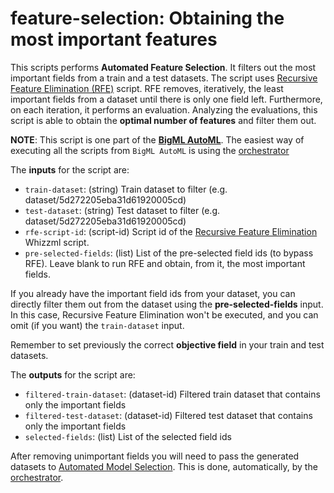# feature-selection: Obtaining the most important features

This scripts performs **Automated Feature Selection**. It filters out
the most important fields from a train and a test datasets. The script
uses [Recursive Feature Elimination
(RFE)](../../recursive-feature-elimination) script. RFE removes,
iteratively, the least important fields from a dataset until there is
only one field left. Furthermore, on each iteration, it performs an
evaluation. Analyzing the evaluations, this script is able to obtain
the **optimal number of features** and filter them out.

**NOTE**: This script is one part of the [**BigML
AutoML**](../readme.md). The easiest way of executing all the scripts
from `BigML AutoML` is using the
[orchestrator](../automl-orchestrator/readme.md)


The **inputs** for the script are:

* `train-dataset`: (string) Train dataset to filter (e.g. dataset/5d272205eba31d61920005cd)
* `test-dataset`: (string) Test dataset to filter (e.g. dataset/5d272205eba31d61920005cd)
* `rfe-script-id`: (script-id) Script id of the [Recursive Feature
Elimination](../../recursive-feature-elimination) Whizzml script.
* `pre-selected-fields`: (list) List of the pre-selected field ids (to
bypass RFE). Leave blank to run RFE and obtain, from it, the most
important fields.

If you already have the important field ids from your dataset, you can
directly filter them out from the dataset using the
**pre-selected-fields** input. In this case, Recursive Feature
Elimination won't be executed, and you can omit (if you want) the
`train-dataset` input.

Remember to set previously the correct **objective field** in your
train and test datasets.

The **outputs** for the script are:
* `filtered-train-dataset`: (dataset-id) Filtered train dataset that contains  only the important fields
* `filtered-test-dataset`: (dataset-id) Filtered test dataset that contains  only the important fields
* `selected-fields`: (list)  List of the selected field ids


After removing unimportant fields you will need to pass the generated
datasets to [Automated Model Selection](../auto-model). This is done,
automatically, by the [orchestrator](../automl-orchestrator/readme.md).
